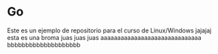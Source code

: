 # Go
Este es un ejemplo de repositorio para el curso de Linux/Windows
jajajaj esta es una broma
juas juas juas
aaaaaaaaaaaaaaaaaaaaaaaaaaaaaa
bbbbbbbbbbbbbbbbbbbb
